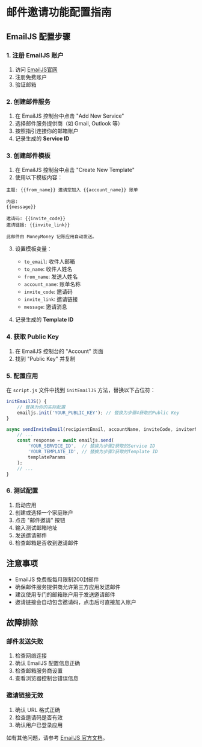 # 邮件邀请功能配置指南

## EmailJS 配置步骤

### 1. 注册 EmailJS 账户
1. 访问 [EmailJS官网](https://www.emailjs.com/)
2. 注册免费账户
3. 验证邮箱

### 2. 创建邮件服务
1. 在 EmailJS 控制台中点击 "Add New Service"
2. 选择邮件服务提供商（如 Gmail, Outlook 等）
3. 按照指引连接你的邮箱账户
4. 记录生成的 **Service ID**

### 3. 创建邮件模板
1. 在 EmailJS 控制台中点击 "Create New Template"
2. 使用以下模板内容：

```
主题: {{from_name}} 邀请您加入 {{account_name}} 账单

内容:
{{message}}

邀请码: {{invite_code}}
邀请链接: {{invite_link}}

此邮件由 MoneyMoney 记账应用自动发送。
```

3. 设置模板变量：
   - `to_email`: 收件人邮箱
   - `to_name`: 收件人姓名
   - `from_name`: 发送人姓名
   - `account_name`: 账单名称
   - `invite_code`: 邀请码
   - `invite_link`: 邀请链接
   - `message`: 邀请消息

4. 记录生成的 **Template ID**

### 4. 获取 Public Key
1. 在 EmailJS 控制台的 "Account" 页面
2. 找到 "Public Key" 并复制

### 5. 配置应用
在 `script.js` 文件中找到 `initEmailJS` 方法，替换以下占位符：

```javascript
initEmailJS() {
    // 替换为你的实际配置
    emailjs.init('YOUR_PUBLIC_KEY'); // 替换为步骤4获取的Public Key
}

async sendInviteEmail(recipientEmail, accountName, inviteCode, inviterName, customMessage = '') {
    // ...
    const response = await emailjs.send(
        'YOUR_SERVICE_ID',  // 替换为步骤2获取的Service ID
        'YOUR_TEMPLATE_ID', // 替换为步骤3获取的Template ID
        templateParams
    );
    // ...
}
```

### 6. 测试配置
1. 启动应用
2. 创建或选择一个家庭账户
3. 点击 "邮件邀请" 按钮
4. 输入测试邮箱地址
5. 发送邀请邮件
6. 检查邮箱是否收到邀请邮件

## 注意事项

- EmailJS 免费版每月限制200封邮件
- 确保邮件服务提供商允许第三方应用发送邮件
- 建议使用专门的邮箱账户用于发送邀请邮件
- 邀请链接会自动包含邀请码，点击后可直接加入账户

## 故障排除

### 邮件发送失败
1. 检查网络连接
2. 确认 EmailJS 配置信息正确
3. 检查邮箱服务商设置
4. 查看浏览器控制台错误信息

### 邀请链接无效
1. 确认 URL 格式正确
2. 检查邀请码是否有效
3. 确认用户已登录应用

如有其他问题，请参考 [EmailJS 官方文档](https://www.emailjs.com/docs/)。